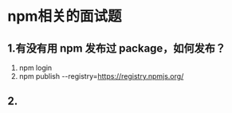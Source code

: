 # npm相关的面试题

## 1.有没有用 npm 发布过 package，如何发布？

1. npm login
2. npm publish --registry=https://registry.npmjs.org/

## 2. 